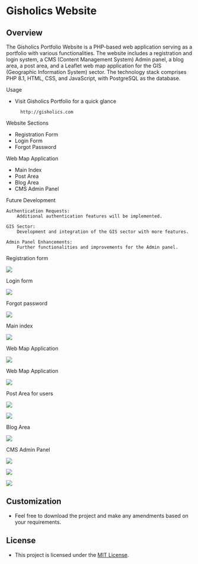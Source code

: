 # Gisholics Website
## Overview

The Gisholics Portfolio Website is a PHP-based web application serving as a portfolio with various functionalities. The website includes a registration and login system, a CMS (Content Management System) Admin panel, a blog area, a post area, and a Leaflet web map application for the GIS (Geographic Information System) sector. The technology stack comprises PHP 8.1, HTML, CSS, and JavaScript, with PostgreSQL as the database.

Usage

  - Visit Gisholics Portfolio for a quick glance
    
          http://gisholics.com
    
Website Sections

  - Registration Form
  - Login Form
  - Forgot Password

Web Map Application

  - Main Index
  - Post Area
  - Blog Area
  - CMS Admin Panel

Future Development

    Authentication Requests:
        Additional authentication features will be implemented.

    GIS Sector:
        Development and integration of the GIS sector with more features.

    Admin Panel Enhancements:
        Further functionalities and improvements for the Admin panel.

Registration form

![](examples_images/exampleImage1.png)

Login form

![](examples_images/exampleImage2.png)

Forgot password 

![](examples_images/exampleImage3.png)

Main index

![](examples_images/exampleImage4.png)

Web Map Application

![](examples_images/exampleImage5.png)

Web Map Application

![](examples_images/exampleImage6.png)

Post Area for users

![](examples_images/exampleImage7.png)

![](examples_images/exampleImage11.png)

Blog Area

![](examples_images/exampleImage8.png)

CMS Admin Panel

![](examples_images/exampleImage12.png)

![](examples_images/exampleImage9.png)

![](examples_images/exampleImage10.png)

## Customization

  - Feel free to download the project and make any amendments based on your requirements.

## License

  - This project is licensed under the [MIT License](LICENSE).

